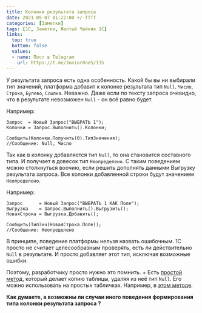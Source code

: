 ```yaml
---
title: Колонки результата запроса
date: 2021-05-07 01:22:00 +/-TTTT
categories: [Заметки]
tags: [1С, Заметки, Желтый Чайник 1С]
links:
  top: true
  bottom: false
  values:
  - name: Пост в Telegram
    url: https://t.me/JuniorOneS/135
---
```


У результата запроса есть одна особенность. 
Какой бы вы ни выбирали тип значений, платформа добавит к колонке результата тип `Null`.
`Число`, `Строка`, `Булево`, `Ссылка`. Неважно. Даже если по тексту запроса очевидно, что в результате невозможен `Null` - он всё равно будет.

Например:
```bsl
Запрос  = Новый Запрос("ВЫБРАТЬ 1");
Колонки = Запрос.Выполнить().Колонки;

Сообщить(Колонки.Получить(0).ТипЗначения);
//Сообщение: Null, Число
```

Так как в колонку добавляется тип `Null`, то она становится составного типа. И получает в довесок тип `Неопределено`.
С таким поведением можно столкнуться воочию, если решить дополнять данными Выгрузку результата запроса. 
Все колонки добавленной строки будут значением `Неопределено`. 

Например:

```bsl
Запрос      = Новый Запрос("ВЫБРАТЬ 1 КАК Поле");
Выгрузка    = Запрос.Выполнить().Выгрузить();
НоваяСтрока = Выгрузка.Добавить();

Сообщить(ТипЗнч(НоваяСтрока.Поле));
//Сообщение: Неопределено
```

В принципе, поведение платформы нельзя назвать ошибочным. 1С просто не считает целесообразным проверять, есть ли действительно `Null` в результате. И просто добавляет этот тип, исключая возможные ошибки. 

Поэтому, разработчику просто нужно это помнить. 
\+ Есть [простой метод](https://fastcode.im/Templates/7418), который делает копию таблицы, удаляя из неё тип `Null`. Его можно использовать на простых табличках. Например, в [этом методе](https://fastcode.im/Templates/7420).

**Как думаете, а возможны ли случаи иного поведения формирования типа колонки результата запроса ?**

